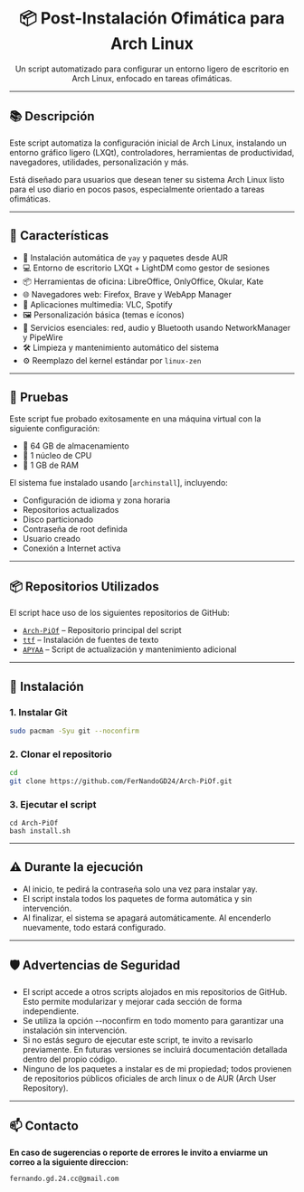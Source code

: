 <h1 align="center">📦 Post-Instalación Ofimática para Arch Linux</h1>

<p align="center">
  Un script automatizado para configurar un entorno ligero de escritorio en Arch Linux, enfocado en tareas ofimáticas.
</p>

---

## 📚 Descripción

Este script automatiza la configuración inicial de Arch Linux, instalando un entorno gráfico ligero (LXQt), controladores, herramientas de productividad, navegadores, utilidades, personalización y más.

Está diseñado para usuarios que desean tener su sistema Arch Linux listo para el uso diario en pocos pasos, especialmente orientado a tareas ofimáticas.

---

## 🧰 Características

- 🔧 Instalación automática de `yay` y paquetes desde AUR
- 💻 Entorno de escritorio LXQt + LightDM como gestor de sesiones
- 📦 Herramientas de oficina: LibreOffice, OnlyOffice, Okular, Kate
- 🌐 Navegadores web: Firefox, Brave y WebApp Manager
- 🎵 Aplicaciones multimedia: VLC, Spotify
- 🖼️ Personalización básica (temas e íconos)
- 📡 Servicios esenciales: red, audio y Bluetooth usando NetworkManager y PipeWire
- 🛠️ Limpieza y mantenimiento automático del sistema
- ⚙️ Reemplazo del kernel estándar por `linux-zen`

---

## 🧪 Pruebas

Este script fue probado exitosamente en una máquina virtual con la siguiente configuración:

- 💾 64 GB de almacenamiento
- 🧠 1 núcleo de CPU
- 🧮 1 GB de RAM

El sistema fue instalado usando [`archinstall`], incluyendo:

- Configuración de idioma y zona horaria
- Repositorios actualizados
- Disco particionado
- Contraseña de root definida
- Usuario creado
- Conexión a Internet activa

---

## 📦 Repositorios Utilizados

El script hace uso de los siguientes repositorios de GitHub:

- [`Arch-PiOf`](https://github.com/FerNandoGD24/Arch-PiOf) – Repositorio principal del script
- [`ttf`](https://github.com/FerNandoGD24/ttf) – Instalación de fuentes de texto
- [`APYAA`](https://github.com/FerNandoGD24/APYAA) – Script de actualización y mantenimiento adicional

---

## 🔧 Instalación

### 1. Instalar Git

```bash
sudo pacman -Syu git --noconfirm
```
### 2. Clonar el repositorio
```bash
cd
git clone https://github.com/FerNandoGD24/Arch-PiOf.git
```
### 3. Ejecutar el script
```
cd Arch-PiOf
bash install.sh
```
---
## ⚠️ Durante la ejecución

- Al inicio, te pedirá la contraseña solo una vez para instalar yay.
- El script instala todos los paquetes de forma automática y sin intervención.
- Al finalizar, el sistema se apagará automáticamente. Al encenderlo nuevamente, todo estará configurado.
---
## 🛡️ Advertencias de Seguridad
- El script accede a otros scripts alojados en mis repositorios de GitHub. Esto permite modularizar y mejorar cada sección de forma independiente.
- Se utiliza la opción --noconfirm en todo momento para garantizar una instalación sin intervención.
- Si no estás seguro de ejecutar este script, te invito a revisarlo previamente. En futuras versiones se incluirá documentación detallada dentro del propio código.
- Ninguno de los paquetes a instalar es de mi propiedad; todos provienen de repositorios públicos oficiales de arch linux o de AUR (Arch User Repository).
---

## 📫 Contacto
__En caso de sugerencias o reporte de errores le invito a enviarme un correo a la siguiente direccion:__
```
fernando.gd.24.cc@gmail.com
```
